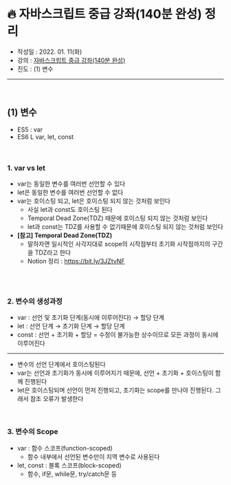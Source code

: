 # 🔥 자바스크립트 중급 강좌(140분 완성) 정리

- 작성일 : 2022. 01. 11(화)
- 강의 : <a href="https://youtu.be/4_WLS9Lj6n4">자바스크립트 중급 강좌(140분 완성)</a>
- 진도 : (1) 변수

<hr>
<br>

## (1) 변수
- ES5 : var
- ES6 L var, let, const

<br>

### **1. var vs let**
- var는 동일한 변수를 여러번 선언할 수 있다
- let은 동일한 변수를 여러번 선언할 수 없다
- var는 호이스팅 되고, let은 호이스팅 되지 않는 것처럼 보인다
    - 사실 let과 const도 호이스팅 된다
    - Temporal Dead Zone(TDZ) 때문에 호이스팅 되지 않는 것처럼 보인다
    - let과 const는 TDZ를 사용할 수 없기때문에 호이스팅 되지 않는 것처럼 보인다
- **[참고] Temporal Dead Zone(TDZ)**
    - 말하자면 일시적인 사각지대로 scope의 시작점부터 초기화 시작점까지의 구간을 TDZ라고 한다
    - Notion 정리 : https://bit.ly/3JZtvNF 

<br>


<br>

### **2. 변수의 생성과정**
- var : 선언 및 초기화 단계(동시에 이루어진다) → 할당 단계
- let : 선언 단계 → 초기화 단계 → 할당 단계
- const : 선언 + 초기화 + 할당 = 수정이 불가능한 상수이므로 모든 과정이 동시에 이루어진다
<hr>

- 변수의 선언 단계에서 호이스팅된다
- var는 선언과 초기화가 동시에 이루어지기 때문에, 선언 + 초기화 + 호이스팅이 함께 진행된다
- let은 호이스팅되며 선언이 먼저 진행되고, 초기화는 scope를 만나야 진행된다. 그래서 참조 오류가 발생한다

<br>

### **3. 변수의 Scope**
- var : 함수 스코프(function-scoped)
    - 함수 내부에서 선언된 변수만이 지역 변수로 사용된다
- let, const : 블록 스코프(block-scoped) 
    - 함수, if문, while문, try/catch문 등


